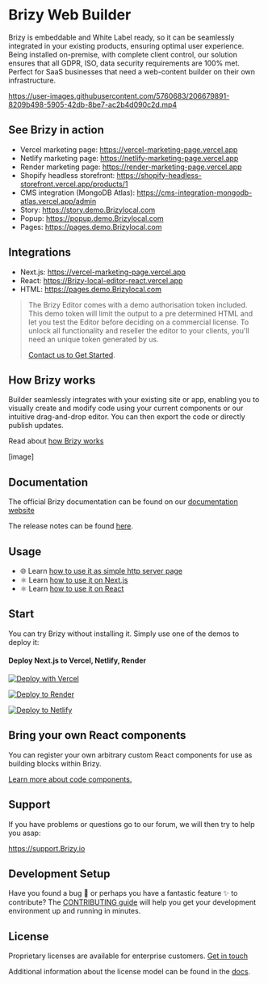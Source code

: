# Brizy Web Builder

Brizy is embeddable and White Label ready, so it can be seamlessly integrated in your existing products, ensuring optimal user experience. Being installed on-premise, with complete client control, our solution ensures that all GDPR, ISO, data security requirements are 100% met. Perfect for SaaS businesses that need a web-content builder on their own infrastructure.

https://user-images.githubusercontent.com/5760683/206679891-8209b498-5905-42db-8be7-ac2b4d090c2d.mp4

## See Brizy in action

- Vercel marketing page: https://vercel-marketing-page.vercel.app
- Netlify marketing page: https://netlify-marketing-page.vercel.app
- Render marketing page: https://render-marketing-page.vercel.app
- Shopify headless storefront: https://shopify-headless-storefront.vercel.app/products/1
- CMS integration (MongoDB Atlas): https://cms-integration-mongodb-atlas.vercel.app/admin
- Story: https://story.demo.Brizylocal.com
- Popup: https://popup.demo.Brizylocal.com
- Pages: https://pages.demo.Brizylocal.com

## Integrations
- Next.js: https://vercel-marketing-page.vercel.app
- React: https://Brizy-local-editor-react.vercel.app
- HTML: https://pages.demo.Brizylocal.com

> The Brizy Editor comes with a demo authorisation token included. This demo token will limit the output to a pre determined HTML and let you test the Editor before deciding on a commercial license. To unlock all functionality and reseller the editor to your clients, you'll need an unique token generated by us.
>
> [Contact us to Get Started](https://www.Brizy.io/Brizylocal#lets-talk).

## How Brizy works
Builder seamlessly integrates with your existing site or app, enabling you to visually create and modify code using your current components or our intuitive drag-and-drop editor.
You can then export the code or directly publish updates.

Read about [how Brizy works](https://www.Brizy.io/saas-website-builder)

[image]

## Documentation

The official Brizy documentation can be found on our [documentation website](https://Brizy.io)

The release notes can be found [here](https://github.com/EasyBrizy/Brizy-Local-Editor/releases).

## Usage

- 🌐 Learn [how to use it as simple http server page](https://github.com/EasyBrizy/Brizy-Local-Editor/blob/master/demo/html/README.MD)
- ⚛️ Learn [how to use it on Next.js](https://github.com/EasyBrizy/Brizy-Local-Editor/blob/master/packages/demo-nextjs/README.md)
- ⚛️ Learn [how to use it on React](https://github.com/EasyBrizy/Brizy-Local-Editor/blob/master/demo/react/README.md)

## Start
You can try Brizy without installing it. Simply use one of the demos to deploy it:

#### Deploy Next.js to Vercel, Netlify, Render
[![Deploy with Vercel](https://vercel.com/button)](https://vercel.com/new/clone?repository-url=https%3A%2F%2Fgithub.com%2FEasyBrizy%2FBrizy-Local-Editor%2Ftree%2F27067-fix-vercel-deploy-button&env=NEXT_PUBLIC_EDITOR_URL,NEXT_PUBLIC_EDITOR_TOKEN,NEXT_PUBLIC_EDITOR_ICON_URL,MONGODB_URI,MONGODB_DATABASE_NAME,NEXT_PUBLIC_VITE_APP_BASE_LAYOUT_CONFIG_KEY&envDescription=API%20keys%20needed%20to%20run%20App&envLink=https%3A//github.com/EasyBrizy/Brizy-Local-Editor/blob/master/packages/demo-nextjs/.env.example&project-name=brizy-nextjs&repository-name=brizy-nextjs)

[![Deploy to Render](https://render.com/images/deploy-to-render-button.svg)](https://render.com/deploy?repo=https://github.com/EasyBrizy/Brizy-Local-Editor/)

[![Deploy to Netlify](https://www.netlify.com/img/deploy/button.svg)](https://app.netlify.com/start/deploy?repository=https://github.com/EasyBrizy/Brizy-Local-Editor#NEXT_PUBLIC_EDITOR_URL=https://cdn.brizylocal.com/pages/3.1.9/index.js&NEXT_PUBLIC_EDITOR_TOKEN=demo&NEXT_PUBLIC_EDITOR_ICON_URL=https://cdn.brizylocal.com/pages/3.1.9/dist/free/editor/icons&MONGODB_URI=mongodb%2Bsrv%3A%2F%2Fbrizy_nextjs%3Anextjs_brizy_test%40brizy.bhrbdoy.mongodb.net%2F%3FretryWrites%3Dtrue%26w%3Dmajority%26appName%3Dbrizy&MONGODB_DATABASE_NAME=brizy&NEXT_PUBLIC_VITE_APP_BASE_LAYOUT_CONFIG_KEY=metronic-react-demo1-8150)

## Bring your own React components

You can register your own arbitrary custom React components for use as building blocks within Brizy.

[Learn more about code components.](https://brizy.io)

## Support
If you have problems or questions go to our forum, we will then try to help you asap:

https://support.Brizy.io

## Development Setup

Have you found a bug 🐛 or perhaps you have a fantastic feature ✨ to contribute?
The [CONTRIBUTING guide](https://github.com/EasyBrizy/Brizy-Local-Editor/blob/master/CONTRIBUTING.md) will help you get your development environment up and running in minutes.

## License
Proprietary licenses are available for enterprise customers. [Get in touch](mailto:support@Brizy.io)

Additional information about the license model can be found in the [docs](https://www.Brizy.io/saas-website-builder).
